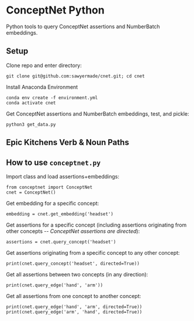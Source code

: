 # ConceptNet Python
Python tools to query ConceptNet assertions and NumberBatch embeddings.

## Setup

Clone repo and enter directory:
```
git clone git@github.com:sawyermade/cnet.git; cd cnet
```

Install Anaconda Environment
```
conda env create -f environment.yml
conda activate cnet
```

Get ConceptNet assertions and NumberBatch embeddings, test, and pickle:

```
python3 get_data.py
```

## Epic Kitchens Verb & Noun Paths


## How to use ```conceptnet.py```

Import class and load assertions+embeddings:

```
from conceptnet import ConceptNet
cnet = ConceptNet()
```

Get embedding for a specific concept:

```
embedding = cnet.get_embedding('headset')
```

Get assertions for a specific concept (including assertions originating from other concepts -- *ConceptNet assertions are directed*):

```
assertions = cnet.query_concept('headset')
```

Get assertions originating from a specific concept to any other concept:

```
print(cnet.query_concept('headset', directed=True))
```

Get all assertions between two concepts (in any direction):

```
print(cnet.query_edge('hand', 'arm'))
```

Get all assertions from one concept to another concept:

```
print(cnet.query_edge('hand', 'arm', directed=True))
print(cnet.query_edge('arm', 'hand', directed=True))
```
